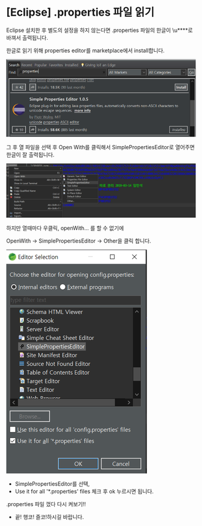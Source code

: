 # [Eclipse] .properties 파일 읽기

Eclipse 설치한 후 별도의 설정을 하지 않는다면 .properties 파일의 한글이 \u****로 바껴서 출력됩니다.

한글로 읽기 위해 properties editor를 marketplace에서 install합니다.

![alt text](https://github.com/KrGil/TIL/blob/main/documents/2021_08_09/Untitled.png?raw=true)

그 후 열 파일을 선택 후 Open With를 클릭해서 SimplePropertiesEditor로 열어주면 한글이 잘 출력됩니다.

![alt text](https://github.com/KrGil/TIL/blob/main/documents/2021_08_09/Untitled1.png?raw=true)

하지만 열때마다 우클릭, openWith...  를 할 수 없기에

OpenWith → SimplePropertiesEditor → Other을 클릭 합니다.

![alt text](https://github.com/KrGil/TIL/blob/main/documents/2021_08_09/Untitled2.png?raw=true)
- SimplePropertiesEditor를 선택,
- Use it for all '*.properties' files 체크  후 ok 누르시면 됩니다.

.properties 파일 껐다 다시 켜보기!!

- 끝! 행코! 즐코!하시길 바랍니다.
